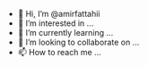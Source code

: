 - 👋 Hi, I’m @amirfattahii
- 👀 I’m interested in ...
- 🌱 I’m currently learning ...
- 💞️ I’m looking to collaborate on ...
- 📫 How to reach me ...

<!---
amirfattahii/amirfattahii is a ✨ special ✨ repository because its `README.md` (this file) appears on your GitHub profile.
You can click the Preview link to take a look at your changes.
--->
